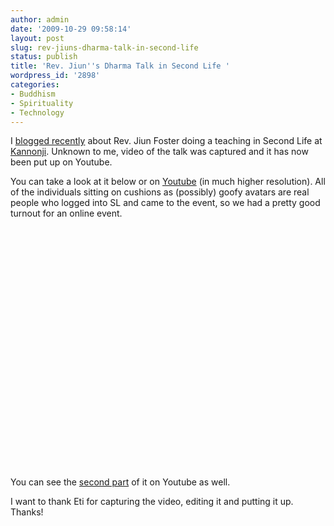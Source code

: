 ```yaml
---
author: admin
date: '2009-10-29 09:58:14'
layout: post
slug: rev-jiuns-dharma-talk-in-second-life
status: publish
title: 'Rev. Jiun''s Dharma Talk in Second Life '
wordpress_id: '2898'
categories:
- Buddhism
- Spirituality
- Technology
---
```

I <a href="http://openbuddha.com/2009/10/16/the-dharma-of-second-life/">blogged recently</a> about Rev. Jiun Foster doing a teaching in Second Life at <a href="http://kannonji.blogspot.com/">Kannonji</a>. Unknown to me, video of the talk was captured and it has now been put up on Youtube. 

You can take a look at it below or on <a href="http://www.youtube.com/watch?v=4bwxBxOFbmE">Youtube</a> (in much higher resolution). All of the individuals sitting on cushions as (possibly) goofy avatars are real people who logged into SL and came to the event, so we had a pretty good turnout for an online event.

<lj-embed><object width="480" height="385"><param name="movie" value="http://www.youtube.com/v/4bwxBxOFbmE&hl=en&fs=1&"></param><param name="allowFullScreen" value="true"></param><param name="allowscriptaccess" value="always"></param><embed src="http://www.youtube.com/v/4bwxBxOFbmE&hl=en&fs=1&" type="application/x-shockwave-flash" allowscriptaccess="always" allowfullscreen="true" width="480" height="385"></embed></object></lj-embed>

You can see the <a href="http://www.youtube.com/watch?v=uy24FhlJBvU">second part</a> of it on Youtube as well. 

I want to thank Eti for capturing the video, editing it and putting it up. Thanks!

